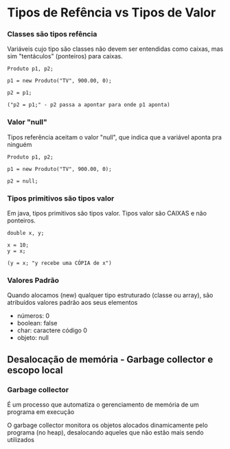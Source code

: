 <h1>Tipos de Refência vs Tipos de Valor</h1>

<h3>Classes são tipos refência</h3>
<p>Variáveis cujo tipo são classes não devem ser entendidas como caixas, mas sim "tentáculos" (ponteiros) para caixas.</p>

~~~
Produto p1, p2;

p1 = new Produto("TV", 900.00, 0);

p2 = p1;

("p2 = p1;" - p2 passa a apontar para onde p1 aponta)
~~~

<h3>Valor "null"</h3>
<p>Tipos referência aceitam o valor "null", que indica que a variável aponta pra ninguém</p>

~~~
Produto p1, p2;

p1 = new Produto("TV", 900.00, 0);

p2 = null;
~~~

<h3>Tipos primitivos são tipos valor</h3>
<p>Em java, tipos primitivos são tipos valor. Tipos valor são CAIXAS e não ponteiros.</p>

~~~
double x, y;

x = 10;
y = x;

(y = x; "y recebe uma CÓPIA de x")
~~~

<h3>Valores Padrão</h3>
<p>Quando alocamos (new) qualquer tipo estruturado (classe ou array), são atribuídos valores padrão aos seus elementos</p>

* números: 0
* boolean: false
* char: caractere código 0
* objeto: null

<h2>Desalocação de memória - Garbage collector e escopo local</h2>

<h3>Garbage collector</h3>
<p>É um processo que automatiza o gerenciamento de memória de um programa em execução</p>
<p>O garbage collector monitora os objetos alocados dinamicamente pelo programa (no heap), desalocando aqueles que não estão mais sendo utilizados</p>